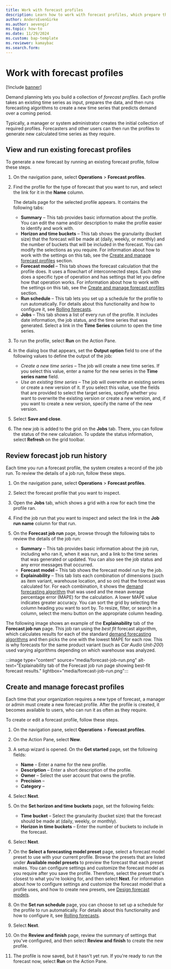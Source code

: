 ```yaml
---
title: Work with forecast profiles
description: Learn how to work with forecast profiles, which prepare the data of an existing time series and then run forecasting algorithms to create a new time series.
author: AndersEvenGirke
ms.author: aevengir
ms.topic: how-to
ms.date: 11/29/2024
ms.custom: bap-template
ms.reviewer: kamaybac
ms.search.form:
---
```


# Work with forecast profiles

[!include [banner](../includes/banner.md)]

Demand planning lets you build a collection of *forecast profiles*. Each profile takes an existing time series as input, prepares the data, and then runs forecasting algorithms to create a new time series that predicts demand over a coming period.

Typically, a manager or system administrator creates the initial collection of required profiles. Forecasters and other users can then run the profiles to generate new calculated time series as they require.

## View and run existing forecast profiles

To generate a new forecast by running an existing forecast profile, follow these steps.

1. On the navigation pane, select **Operations** \> **Forecast profiles**.
1. Find the profile for the type of forecast that you want to run, and select the link for it in the **Name** column.

    The details page for the selected profile appears. It contains the following tabs:

    - **Summary** – This tab provides basic information about the profile. You can edit the name and/or description to make the profile easier to identify and work with.
    - **Horizon and time buckets** – This tab shows the granularity (bucket size) that the forecast will be made at (daily, weekly, or monthly) and the number of buckets that will be included in the forecast. You can modify the selections as you require. For information about how to work with the settings on this tab, see the [Create and manage forecast profiles](#create-profile) section.
    - **Forecast model** – This tab shows the forecast calculation that the profile does. It uses a flowchart of interconnected steps. Each step does a specific type of operation and has settings that let you define how that operation works. For information about how to work with the settings on this tab, see the [Create and manage forecast profiles](#create-profile) section.
    - **Run schedule** – This tab lets you set up a schedule for the profile to run automatically. For details about this functionality and how to configure it, see [Rolling forecasts](rolling-forecasts.md).
    - **Jobs** – This tab shows a list of every run of the profile. It includes date information, the job status, and the time series that was generated. Select a link in the **Time Series** column to open the time series.

1. To run the profile, select **Run** on the Action Pane.
1. In the dialog box that appears, set the **Output option** field to one of the following values to define the output of the job:

    - *Create a new time series* – The job will create a new time series. If you select this value, enter a name for the new series in the **Time series name** field.
    - *Use an existing time series* – The job will overwrite an existing series or create a new version of it. If you select this value, use the fields that are provided to select the target series, specify whether you want to overwrite the existing version or create a new version, and, if you want to create a new version, specify the name of the new version.

1. Select **Save and close**.
1. The new job is added to the grid on the **Jobs** tab. There, you can follow the status of the new calculation. To update the status information, select **Refresh** on the grid toolbar.

## Review forecast job run history

Each time you run a forecast profile, the system creates a record of the job run. To review the details of a job run, follow these steps.

1. On the navigation pane, select **Operations** \> **Forecast profiles**.
1. Select the forecast profile that you want to inspect.
1. Open the **Jobs** tab, which shows a grid with a row for each time the profile ran.
1. Find the job run that you want to inspect and select the link in the **Job run name** column for that run.
1. On the **Forecast job run** page, browse through the following tabs to review the details of the job run:

    - **Summary** – This tab provides basic information about the job run, including who ran it, when it was run, and a link to the time series that was generated or updated. You can also see the job status and any error messages that occurred.
    - **Forecast model** – This tab shows the forecast model run by the job.
    - **Explainability** – This tab lists each combination of dimensions (such as item variant, warehouse location, and so on) that the forecast was calculated for. For each combination, it shows the [demand forecasting algorithm](design-forecast-models.md) that was used and the mean average percentage error (MAPE) for the calculation. A lower MAPE value indicates greater accuracy. You can sort the grid by selecting the column heading you want to sort by. To resize, filter, or search in a column, select the menu button on the appropriate column heading.

The following image shows an example of the **Explainability** tab of the **Forecast job run** page. This job ran using the *best fit* forecast algorithm, which calculates results for each of the standard [demand forecasting algorithms](design-forecast-models.md) and then picks the one with the lowest MAPE for each row. This is why forecasts for the same product variant (such as *Car Audio Unit-200*) used varying algorithms depending on which warehouse was analyzed.

:::image type="content" source="media/forecast-job-run.png" alt-text="Explainability tab of the Forecast job run page showing best-fit forecast results." lightbox="media/forecast-job-run.png":::

## <a name="create-profile"></a> Create and manage forecast profiles

Each time that your organization requires a new type of forecast, a manager or admin must create a new forecast profile. After the profile is created, it becomes available to users, who can run it as often as they require.

To create or edit a forecast profile, follow these steps.

1. On the navigation pane, select **Operations** \> **Forecast profiles**.
1. On the Action Pane, select **New**.
1. A setup wizard is opened. On the **Get started** page, set the following fields:

    - **Name** – Enter a name for the new profile.
    - **Description** – Enter a short description of the profile.
    - **Owner** – Select the user account that owns the profile.
    - **Precision** – <!--KFM: Description needed -->
    - **Category** – <!--KFM: Description needed. Can we customize this list? -->

1. Select **Next**.
1. On the **Set horizon and time buckets** page, set the following fields:

    - **Time bucket** – Select the granularity (bucket size) that the forecast should be made at (daily, weekly, or monthly).
    - **Horizon in time buckets** – Enter the number of buckets to include in the forecast.

1. Select **Next**.
1. On the **Select a forecasting model preset** page, select a forecast model preset to use with your current profile. Browse the presets that are listed under **Available model presets** to preview the forecast that each preset makes. You can configure settings and customize the forecast model as you require after you save the profile. Therefore, select the preset that's closest to what you're looking for, and then select **Next**. For information about how to configure settings and customize the forecast model that a profile uses, and how to create new presets, see [Design forecast models](design-forecast-models.md).
1. On the **Set run schedule** page, you can choose to set up a schedule for the profile to run automatically. For details about this functionality and how to configure it, see [Rolling forecasts](rolling-forecasts.md).
1. Select **Next**.
1. On the **Review and finish** page, review the summary of settings that you've configured, and then select **Review and finish** to create the new profile.
1. The profile is now saved, but it hasn't yet run. If you're ready to run the forecast now, select **Run** on the Action Pane.
